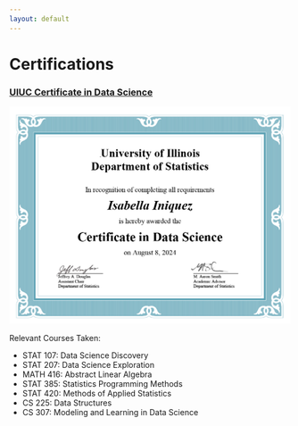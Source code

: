 ```yaml
---
layout: default
---
```


# Certifications

### [UIUC Certificate in Data Science](https://stat.illinois.edu/academics/undergraduate/minors/certificate-data-science)

![DS Cert](assets/images/UIUC_DSCert.png)

Relevant Courses Taken:
*   STAT 107: Data Science Discovery 
*   STAT 207: Data Science Exploration
*   MATH 416: Abstract Linear Algebra 
*   STAT 385: Statistics Programming Methods
*   STAT 420: Methods of Applied Statistics
*   CS 225: Data Structures
*   CS 307: Modeling and Learning in Data Science